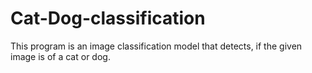 # Cat-Dog-classification
This program is an image classification model that detects, if the given image is of a cat or dog. 
